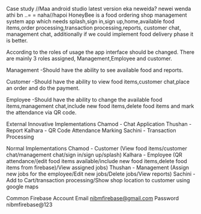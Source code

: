 Case study
//Maa android studio latest version eka neweida? newei wenda athi bn ..= = naha//hapoi
HoneyBee is a food ordering shop management system app which needs splash,sign in,sign up,home,available food items,order processing,transaction processing,reports,
customer chat, management chat, additionally if we could implement food delivery phase it is better.

According to the roles of usage the app interface should be changed.
There are mainly 3 roles assigned,
Management,Employee and customer.

Management
-Should have the ability to see available food and reports.

Customer
-Should have the ability to view food items,customer chat,place an order and do the payment.

Employee
-Should have the ability to change the available food items,management chat,include new food items,delete food items and mark the attendance via QR code.

External Innovative Implementations 
Chamod - Chat Application
Thushan - Report
Kalhara - QR Code Attendance Marking
Sachini - Transaction Processing

Normal Implementations
Chamod - Customer (View food items/customer chat/management chat/sign in/sign up/splash)
Kalhara - Employee (QR attendance/(edit food items available/include new food items,delete food items from firebase)/View assigned jobs)
Thushan - Management (Assign new jobs for the employee/Edit new jobs/Delete jobs/View reports)
Sachini - Add to Cart/transaction processing/Show shop location to customer using google maps


Common Firebase Account
Email
nibmfirebase@gmail.com
Password
nibmfirebase@123


